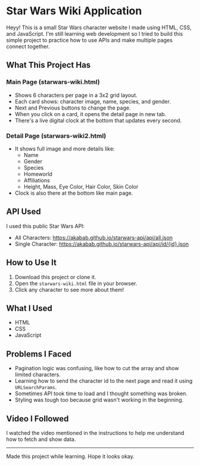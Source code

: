 # Star Wars Wiki Application

Heyy! This is a small Star Wars character website I made using HTML, CSS, and JavaScript. I'm still learning web development so I tried to build this simple project to practice how to use APIs and make multiple pages connect together.

## What This Project Has

### Main Page (starwars-wiki.html)
- Shows 6 characters per page in a 3x2 grid layout.
- Each card shows: character image, name, species, and gender.
- Next and Previous buttons to change the page.
- When you click on a card, it opens the detail page in new tab.
- There's a live digital clock at the bottom that updates every second.

### Detail Page (starwars-wiki2.html)
- It shows full image and more details like:
  - Name
  - Gender
  - Species
  - Homeworld
  - Affiliations
  - Height, Mass, Eye Color, Hair Color, Skin Color
- Clock is also there at the bottom like main page.

## API Used
I used this public Star Wars API:
- All Characters: https://akabab.github.io/starwars-api/api/all.json
- Single Character: https://akabab.github.io/starwars-api/api/id/{id}.json

## How to Use It
1. Download this project or clone it.
2. Open the `starwars-wiki.html` file in your browser.
3. Click any character to see more about them!

## What I Used
- HTML
- CSS
- JavaScript

## Problems I Faced
- Pagination logic was confusing, like how to cut the array and show limited characters.
- Learning how to send the character id to the next page and read it using `URLSearchParams`.
- Sometimes API took time to load and I thought something was broken.
- Styling was tough too because grid wasn't working in the beginning.

## Video I Followed
I watched the video mentioned in the instructions to help me understand how to fetch and show data.


---

Made this project while learning. Hope it looks okay.
